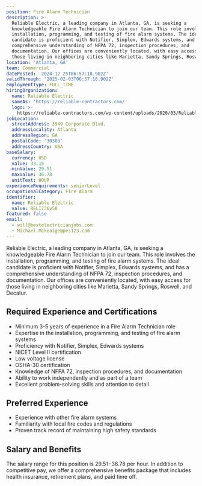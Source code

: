 ```yaml
---
position: Fire Alarm Technician
description: >-
  Reliable Electric, a leading company in Atlanta, GA, is seeking a
  knowledgeable Fire Alarm Technician to join our team. This role involves the
  installation, programming, and testing of fire alarm systems. The ideal
  candidate is proficient with Notifier, Simplex, Edwards systems, and has a
  comprehensive understanding of NFPA 72, inspection procedures, and
  documentation. Our offices are conveniently located, with easy access for
  those living in neighboring cities like Marietta, Sandy Springs, Rosw...
location: 'Atlanta, GA'
team: Commercial
datePosted: '2024-12-25T06:57:18.902Z'
validThrough: '2025-02-03T06:57:18.902Z'
employmentType: FULL_TIME
hiringOrganization:
  name: Reliable Electric
  sameAs: 'https://reliable-contractors.com/'
  logo: >-
    https://reliable-contractors.com/wp-content/uploads/2020/03/Reliable-Electric-Logo.jpg
jobLocation:
  streetAddress: 3949 Corporate Blvd.
  addressLocality: Atlanta
  addressRegion: GA
  postalCode: '30303'
  addressCountry: USA
baseSalary:
  currency: USD
  value: 33.15
  minValue: 29.51
  maxValue: 36.78
  unitText: HOUR
experienceRequirements: seniorLevel
occupationalCategory: Fire Alarm
identifier:
  name: Reliable Electric
  value: RELI736v50
featured: false
email:
  - will@bestelectricianjobs.com
  - Michael.Mckeaige@pes123.com
---
```




Reliable Electric, a leading company in Atlanta, GA, is seeking a knowledgeable Fire Alarm Technician to join our team. This role involves the installation, programming, and testing of fire alarm systems. The ideal candidate is proficient with Notifier, Simplex, Edwards systems, and has a comprehensive understanding of NFPA 72, inspection procedures, and documentation. Our offices are conveniently located, with easy access for those living in neighboring cities like Marietta, Sandy Springs, Roswell, and Decatur.

## Required Experience and Certifications

- Minimum 3-5 years of experience in a Fire Alarm Technician role
- Expertise in the installation, programming, and testing of fire alarm systems
- Proficiency with Notifier, Simplex, Edwards systems
- NICET Level II certification
- Low voltage license
- OSHA-30 certification
- Knowledge of NFPA 72, inspection procedures, and documentation
- Ability to work independently and as part of a team
- Excellent problem-solving skills and attention to detail

## Preferred Experience

- Experience with other fire alarm systems
- Familiarity with local fire codes and regulations
- Proven track record of maintaining high safety standards

## Salary and Benefits

The salary range for this position is $29.51-$36.78 per hour. In addition to competitive pay, we offer a comprehensive benefits package that includes health insurance, retirement plans, and paid time off.
